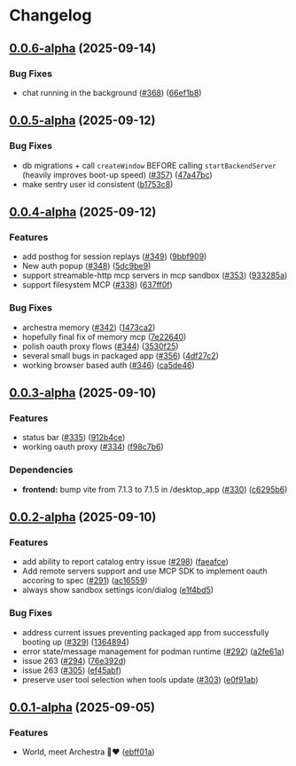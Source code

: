 # Changelog

## [0.0.6-alpha](https://github.com/archestra-ai/archestra/compare/desktop_app-v0.0.5-alpha...desktop_app-v0.0.6-alpha) (2025-09-14)


### Bug Fixes

* chat running in the background ([#368](https://github.com/archestra-ai/archestra/issues/368)) ([66ef1b8](https://github.com/archestra-ai/archestra/commit/66ef1b8db390597930c204d8565b41cd9a1fd872))

## [0.0.5-alpha](https://github.com/archestra-ai/archestra/compare/desktop_app-v0.0.4-alpha...desktop_app-v0.0.5-alpha) (2025-09-12)


### Bug Fixes

* db migrations +  call `createWindow` BEFORE calling `startBackendServer` (heavily improves boot-up speed) ([#357](https://github.com/archestra-ai/archestra/issues/357)) ([47a47bc](https://github.com/archestra-ai/archestra/commit/47a47bcaf328e62f4e5f2e58a529bd02cb0a0564))
* make sentry user id consistent ([b1753c8](https://github.com/archestra-ai/archestra/commit/b1753c8114e03e6e9d01ac6ca546c52a5a4e2d23))

## [0.0.4-alpha](https://github.com/archestra-ai/archestra/compare/desktop_app-v0.0.3-alpha...desktop_app-v0.0.4-alpha) (2025-09-12)


### Features

* add posthog for session replays ([#349](https://github.com/archestra-ai/archestra/issues/349)) ([9bbf909](https://github.com/archestra-ai/archestra/commit/9bbf9097e272a50f48230358359eb00acb3d288b))
* New auth popup ([#348](https://github.com/archestra-ai/archestra/issues/348)) ([5dc9be9](https://github.com/archestra-ai/archestra/commit/5dc9be9e82fad4698f3ff6d918a3d64bab9c3d02))
* support  streamable-http mcp servers in mcp sandbox ([#353](https://github.com/archestra-ai/archestra/issues/353)) ([933285a](https://github.com/archestra-ai/archestra/commit/933285a55c5dfd3100158a09ceea8522a07d72d2))
* support filesystem MCP ([#338](https://github.com/archestra-ai/archestra/issues/338)) ([637ff0f](https://github.com/archestra-ai/archestra/commit/637ff0fcc5759a6ca32fcb47b6c49c9d4c98af76))


### Bug Fixes

* archestra memory ([#342](https://github.com/archestra-ai/archestra/issues/342)) ([1473ca2](https://github.com/archestra-ai/archestra/commit/1473ca264f3f24ef8168c4a38a62a9256eab95c3))
* hopefully final fix of memory mcp ([7e22640](https://github.com/archestra-ai/archestra/commit/7e226409594d9291c61ecab1449fc0ccf19097e8))
* polish oauth proxy flows ([#344](https://github.com/archestra-ai/archestra/issues/344)) ([3530f25](https://github.com/archestra-ai/archestra/commit/3530f259a273aff4d1d38e5a6e920975f644ec2d))
* several small bugs in packaged app ([#356](https://github.com/archestra-ai/archestra/issues/356)) ([4df27c2](https://github.com/archestra-ai/archestra/commit/4df27c26b4dfdb40b254d7426bbb78f5f5e386ab))
* working browser based auth ([#346](https://github.com/archestra-ai/archestra/issues/346)) ([ca5de46](https://github.com/archestra-ai/archestra/commit/ca5de46773283a2d13f0233413a9b4333e2ac15e))

## [0.0.3-alpha](https://github.com/archestra-ai/archestra/compare/desktop_app-v0.0.2-alpha...desktop_app-v0.0.3-alpha) (2025-09-10)


### Features

* status bar ([#335](https://github.com/archestra-ai/archestra/issues/335)) ([912b4ce](https://github.com/archestra-ai/archestra/commit/912b4ce04303f7382609cd0587575e4217134cbd))
* working oauth proxy ([#334](https://github.com/archestra-ai/archestra/issues/334)) ([f98c7b6](https://github.com/archestra-ai/archestra/commit/f98c7b6aeb74cf261405d92ed123bc5bda38f886))


### Dependencies

* **frontend:** bump vite from 7.1.3 to 7.1.5 in /desktop_app ([#330](https://github.com/archestra-ai/archestra/issues/330)) ([c6295b6](https://github.com/archestra-ai/archestra/commit/c6295b633d312199dfac7e341a7faa57bf55d8ea))

## [0.0.2-alpha](https://github.com/archestra-ai/archestra/compare/desktop_app-v0.0.1-alpha...desktop_app-v0.0.2-alpha) (2025-09-10)


### Features

* add ability to report catalog entry issue ([#298](https://github.com/archestra-ai/archestra/issues/298)) ([faeafce](https://github.com/archestra-ai/archestra/commit/faeafce1f24eeda7cbe72f2ae33c37983909d655))
* Add remote servers support and use MCP SDK to implement oauth accoring to spec ([#291](https://github.com/archestra-ai/archestra/issues/291)) ([ac16559](https://github.com/archestra-ai/archestra/commit/ac16559a4e1e2dd80ba22d6e11eef1d8157b2962))
* always show sandbox settings icon/dialog ([e1f4bd5](https://github.com/archestra-ai/archestra/commit/e1f4bd5a10ff733372bde5511b1eeb2bcd39c8db))


### Bug Fixes

* address current issues preventing packaged app from successfully booting up ([#329](https://github.com/archestra-ai/archestra/issues/329)) ([1364894](https://github.com/archestra-ai/archestra/commit/13648947f461d9ac13cd3d0ecbcc608c1a5ef3dd))
* error state/message management for podman runtime ([#292](https://github.com/archestra-ai/archestra/issues/292)) ([a2fe61a](https://github.com/archestra-ai/archestra/commit/a2fe61a30418072b861908f66bf6eeedd65b6363))
* issue 263 ([#294](https://github.com/archestra-ai/archestra/issues/294)) ([76e392d](https://github.com/archestra-ai/archestra/commit/76e392d754c38a124b56e0166d7d65eb6d2e3b49))
* issue 263 ([#305](https://github.com/archestra-ai/archestra/issues/305)) ([ef45abf](https://github.com/archestra-ai/archestra/commit/ef45abfa00a7b37d3636aeb4128e3b9d82305f75))
* preserve user tool selection when tools update ([#303](https://github.com/archestra-ai/archestra/issues/303)) ([e0f91ab](https://github.com/archestra-ai/archestra/commit/e0f91ab334a28b9bad423d6bf11ecf46130b4d3e))

## [0.0.1-alpha](https://github.com/archestra-ai/archestra/compare/desktop_app-v0.0.0-alpha...desktop_app-v0.0.1-alpha) (2025-09-05)


### Features

* World, meet Archestra 🤖❤️ ([ebff01a](https://github.com/archestra-ai/archestra/commit/ebff01a02e352ec49a12389900c47111d6a95ee6))
